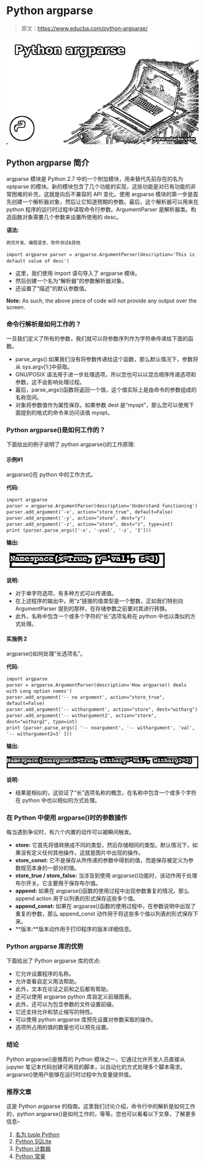 # Python argparse

> 原文：<https://www.educba.com/python-argparse/>

![Python argparse](img/cf609c984b1201bad2981a7ca5061c2c.png "Python argparse")



## Python argparse 简介

argparse 模块是 Python 2.7 中的一个附加模块，用来替代先前存在的名为 optparse 的模块。新的模块包含了几个功能的实现，这些功能是对已有功能的非常困难的补充，这就是向后不兼容的 API 变化。使用 argparse 模块的第一步是首先创建一个解析器对象，然后让它知道预期的参数。最后，这个解析器可以用来在 python 程序的运行时过程中读取命令行参数。ArgumentParser 是解析器类。构造函数对象需要几个参数来设置所使用的 desc。

**语法:**

<small>网页开发、编程语言、软件测试&其他</small>

`import argparse
parser = argparse.ArgumentParser(description='This is default value of desc')`

*   这里，我们使用 import 语句导入了 argparse 模块。
*   然后创建一个名为“解析器”的参数解析器对象。
*   还设置了“描述”的默认参数值。

**Note:** As such, the above piece of code will not provide any output over the screen.

### 命令行解析是如何工作的？

一旦我们定义了所有的参数，我们就可以将参数序列作为字符串传递给下面的函数。

*   parse_args():如果我们没有将参数传递给这个函数，那么默认情况下，参数将从 sys.argv[1:]中获取。
*   GNU/POSIX 语法用于进一步处理选项，所以您也可以以混合顺序传递选项和参数，这不会影响处理过程。
*   最后，parse_args()函数将返回一个值，这个值实际上是由命令的参数组成的名称空间。
*   对象将参数值作为属性保存。如果参数 dest 是“myopt”，那么您可以使用下面提到的格式的命令来访问该值 myopt。

### Python argparse()是如何工作的？

下面给出的例子说明了 python argparse()的工作原理:

#### 示例#1

argparse()在 python 中的工作方式。

**代码:**

```
import argparse
parser = argparse.ArgumentParser(description='Understand functioning')
parser.add_argument('-x', action="store_true", default=False)
parser.add_argument('-y', action="store", dest="y")
parser.add_argument('-z', action="store", dest="z", type=int)
print (parser.parse_args(['-x', '-yval', '-z', '3'])) 
```

**输出:**

![python argparse 1](img/38c10c30eec993d3dd5d65e684c88d5c.png "python argparse 1")



**说明:**

*   对于单字符选项，有多种方式可以传递值。
*   在上述程序的输出中，用“z”链接的值类型是一个整数，正如我们特别向 ArgumentParser 提到的那样，在存储参数之前要对其进行转换。
*   此外，名称中包含一个或多个字符的“长”选项名称在 python 中也以类似的方式处理。

#### 实施例 2

argparse()如何处理“长选项名”。

**代码:**

```
import argparse
parser = argparse.ArgumentParser(description='How argparse() deals with Long option names')
parser.add_argument('-- no argument', action="store_true", default=False)
parser.add_argument('-- withargument', action="store", dest="witharg")
parser.add_argument('-- withargument2', action="store", dest="witharg2", type=int)
print (parser.parse_args([ '-- noargument', '-- withargument', 'val', '-- withargument2=3' ])) 
```

**输出:**

![python argparse 2](img/844565995ca9a8216e71ef38ee69f72c.png)



**说明:**

*   结果是相似的，这验证了“长”选项名称的概念，在名称中包含一个或多个字符在 python 中也以相似的方式处理。

### 在 Python 中使用 argparse()时的参数操作

每当遇到争论时，有六个内置的动作可以被瞬间触发。

*   **store:** 它首先将值转换成不同的类型，然后存储相同的类型。默认情况下，如果没有定义任何其他操作，这就是图片中出现的操作。
*   **store_const:** 它不是保存从所传递的参数中得到的值，而是保存被定义为参数规范本身的一部分的值。
*   **store_true / store_false:** 当涉及到使用 argparse()功能时，该动作用于处理布尔开关。它主要用于保存布尔值。
*   **append:** 如果在 argparse()函数的使用过程中出现参数重复的情况，那么 append action 用于以列表的形式保存这些多个值。
*   **append_const:** 如果在 argparse()函数的使用过程中，在参数说明中出现了重复的参数，那么 append_const 动作用于将这些多个值以列表的形式保存下来。
*   **版本:**版本动作用于打印程序的版本详细信息。

### Python argparse 库的优势

下面给出了 Python argparse 库的优点:

*   它允许设置程序的名称。
*   允许查看自定义用法帮助。
*   此外，文本在论证之前和之后都有帮助。
*   还可以使用 argparse python 库自定义前缀图表。
*   此外，还可以为包含参数的文件设置前缀。
*   它还支持允许和禁止缩写的特性。
*   可以使用 python argparse 库预先设置对参数采取的操作。
*   选项所占用的值的数量也可以预先设置。

### 结论

Python argparse()是推荐的 Python 模块之一，它通过允许开发人员直接从 jupyter 笔记本代码创建可再现的脚本，以自动化的方式处理多个脚本需求。argparse()使用户能够在运行时过程中为变量提供值。

### 推荐文章

这是 Python argparse 的指南。这里我们讨论介绍，命令行中的解析是如何工作的，python argparse()是如何工作的，等等。您也可以看看以下文章，了解更多信息–

1.  [名为 tuple Python](https://www.educba.com/namedtuple-python/)
2.  [Python SQLite](https://www.educba.com/python-sqlite/)
3.  [Python 计数器](https://www.educba.com/python-counter/)
4.  [Python 常量](https://www.educba.com/python-constants/)





